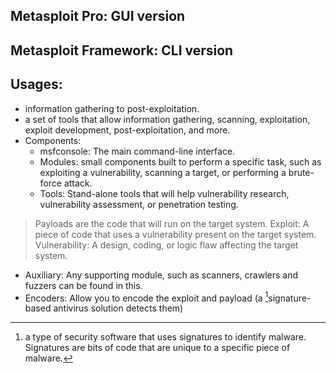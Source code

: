 ## Metasploit Pro: GUI version
## Metasploit Framework: CLI version

## Usages:
- information gathering to post-exploitation.
- a set of tools that allow information gathering, scanning, exploitation, exploit development, post-exploitation, and more.
- Components:
  - msfconsole: The main command-line interface.
  - Modules: small components built to perform a specific task, such as exploiting a vulnerability, scanning a target, or performing a brute-force attack.
  - Tools: Stand-alone tools that will help vulnerability research, vulnerability assessment, or penetration testing.

> Payloads are the code that will run on the target system.
> Exploit: A piece of code that uses a vulnerability present on the target system.
> Vulnerability: A design, coding, or logic flaw affecting the target system.

- Auxiliary: Any supporting module, such as scanners, crawlers and fuzzers can be found in this.
- Encoders: Allow you to encode the exploit and payload (a [^1]signature-based antivirus solution detects them)

















[^1]: a type of security software that uses signatures to identify malware. Signatures are bits of code that are unique to a specific piece of malware.

